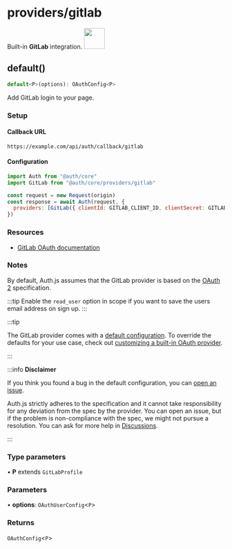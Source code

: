# providers/gitlab

<div style={{backgroundColor: "#000", display: "flex", justifyContent: "space-between", color: "#fff", padding: 16}}>
<span>Built-in <b>GitLab</b> integration.</span>
<a href="https://gitlab.com">
  <img style={{display: "block"}} src="https://authjs.dev/img/providers/gitlab.svg" height="48" width="48"/>
</a>
</div>

## default()

```ts
default<P>(options): OAuthConfig<P>
```

Add GitLab login to your page.

### Setup

#### Callback URL
```
https://example.com/api/auth/callback/gitlab
```

#### Configuration
```js
import Auth from "@auth/core"
import GitLab from "@auth/core/providers/gitlab"

const request = new Request(origin)
const response = await Auth(request, {
  providers: [GitLab({ clientId: GITLAB_CLIENT_ID, clientSecret: GITLAB_CLIENT_SECRET })],
})
```

### Resources

 - [GitLab OAuth documentation](https://docs.gitlab.com/ee/api/oauth2.html)

### Notes

By default, Auth.js assumes that the GitLab provider is
based on the [OAuth 2](https://www.rfc-editor.org/rfc/rfc6749.html) specification.

:::tip
Enable the `read_user` option in scope if you want to save the users email address on sign up.
:::

:::tip

The GitLab provider comes with a [default configuration](https://github.com/nextauthjs/next-auth/blob/main/packages/core/src/providers/gitlab.ts).
To override the defaults for your use case, check out [customizing a built-in OAuth provider](https://authjs.dev/guides/providers/custom-provider#override-default-options).

:::

:::info **Disclaimer**

If you think you found a bug in the default configuration, you can [open an issue](https://authjs.dev/new/provider-issue).

Auth.js strictly adheres to the specification and it cannot take responsibility for any deviation from
the spec by the provider. You can open an issue, but if the problem is non-compliance with the spec,
we might not pursue a resolution. You can ask for more help in [Discussions](https://authjs.dev/new/github-discussions).

:::

### Type parameters

• **P** extends `GitLabProfile`

### Parameters

• **options**: `OAuthUserConfig`\<`P`\>

### Returns

`OAuthConfig`\<`P`\>
